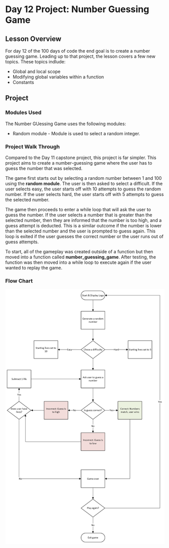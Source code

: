 # Day 12 Project: Number Guessing Game
## Lesson Overview
For day 12 of the 100 days of code the end goal is to create a number guessing game. Leading up to that project, the lesson covers a few new topics. These topics indlude:
- Global and local scope
- Modifying global variables within a function
- Constants
## Project
### Modules Used
The Number GUessing Game uses the following modules:
- Random module - Module is used to select a random integer.
### Project Walk Through
Compared to the Day 11 capstone project, this project is far simpler. This project aims to create a number-guessing game where the user has to guess the number that was selected. 

The game first starts out by selecting a random number between 1 and 100 using the **random module**. The user is then asked to select a difficult. If the user selects easy, the user starts off with 10 attempts to guess the random number. If the user selects hard, the user starts off with 5 attempts to guess the selected number.

The game then proceeds to enter a while loop that will ask the user to guess the number. If the user selects a number that is greater than the selected number, then they are informed that the number is too high, and a guess attempt is deducted. This is a similar outcome if the number is lower than the selected number and the user is prompted to guess again. This loop is exited if the user guesses the correct number or the user runs out of guess attempts.

To start, all of the gameplay was created outside of a function but then moved into a function called **number_guessing_game**. After testing, the function was then moved into a while loop to execute again if the user wanted to replay the game.

### Flow Chart
![Number guessing game flow chart](../Images/Day12-NumberGuessFlow.png)